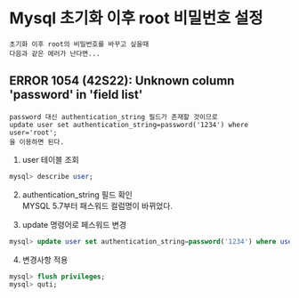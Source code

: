 # Mysql 초기화 이후  root 비밀번호 설정
    초기화 이후 root의 비밀번호를 바꾸고 싶을때
    다음과 같은 에러가 난다면...

## ERROR 1054 (42S22): Unknown column 'password' in 'field list' 
    password 대신 authentication_string 필드가 존재할 것이므로 
    update user set authentication_string=password('1234') where user='root'; 
    을 이용하면 된다.


1. user 테이블 조회
~~~ SQL
mysql> describe user;
~~~
2. authentication_string 필드 확인<br>
MYSQL 5.7부터 패스워드 컬럼명이 바뀌었다.

3. update 명령어로 페스워드 변경
~~~SQL
mysql> update user set authentication_string=password('1234') where user='root';
~~~

4. 변경사항 적용

~~~SQL
mysql> flush privileges;
mysql> quti;
~~~




